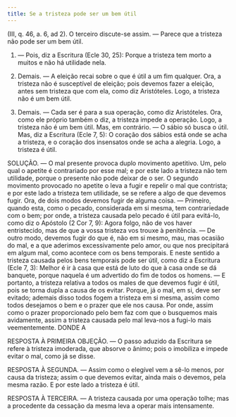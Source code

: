 ```yaml
---
title: Se a tristeza pode ser um bem útil
---
```


(III, q. 46, a. 6, ad 2).
  O terceiro discute-se assim. ― Parece que a tristeza não pode ser um bem útil.  

1. ― Pois, diz a Escritura (Ecle 30, 25): Porque a tristeza tem morto a muitos e não há utilidade nela.  

2. Demais. ― A eleição recai sobre o que é útil a um fim qualquer. Ora, a tristeza não é susceptível de eleição; pois devemos fazer a eleição, antes sem tristeza que com ela, como diz Aristóteles. Logo, a tristeza não é um bem útil.  

3. Demais. ― Cada ser é para a sua operação, como diz Aristóteles. Ora, como ele próprio também o diz, a tristeza impede a operação. Logo, a tristeza não é um bem útil.  Mas, em contrário. ― O sábio só busca o útil. Mas, diz a Escritura (Ecle 7, 5): O coração dos sábios está onde se acha a tristeza, e o coração dos insensatos onde se acha a alegria. Logo, a tristeza é útil.  

SOLUÇÃO. ― O mal presente provoca duplo movimento apetitivo. Um, pelo qual o apetite é contrariado por esse mal; e por este lado a tristeza não tem utilidade, porque o presente não pode deixar de o ser. O segundo movimento provocado no apetite o leva a fugir e repelir o mal que contrista; e por este lado a tristeza tem utilidade, se se refere a algo de que devemos fugir. Ora, de dois modos devemos fugir de alguma coisa. ― Primeiro, quando esta, como o pecado, considerada em si mesma, tem contrariedade com o bem; por onde, a tristeza causada pelo pecado é útil para evitá-lo, como diz o Apóstolo (2 Cor 7, 9): Agora folgo, não de vos haver entristecido, mas de que a vossa tristeza vos trouxe à penitência. ― De outro modo, devemos fugir do que é, não em si mesmo, mau, mas ocasião do mal, e a que aderimos excessivamente pelo amor, ou que nos precipitará em algum mal, como acontece com os bens temporais. E neste sentido a tristeza causada pelos bens temporais pode ser útil, como diz a Escritura (Ecle 7, 3): Melhor é ir à casa que está de luto do que à casa onde se dá banquete, porque naquela é um advertido do fim de todos os homens. ― E portanto, a tristeza relativa a todos os males de que devemos fugir é útil, pois se torna dupla a causa de os evitar. Porque, já o mal, em si, deve ser evitado; ademais disso todos fogem a tristeza em si mesma, assim como todos desejamos o bem e o prazer que ele nos causa. Por onde, assim como o prazer proporcionado pelo bem faz com que o busquemos mais avidamente, assim a tristeza causada pelo mal leva-nos a fugi-lo mais veementemente. DONDE A 

RESPOSTA À PRIMEIRA OBJEÇÃO. ― O passo aduzido da Escritura se refere à tristeza imoderada, que absorve o ânimo; pois o imobiliza e impede evitar o mal, como já se disse.  

RESPOSTA À SEGUNDA. ― Assim como o elegível vem a sê-lo menos, por causa da tristeza; assim o que devemos evitar, ainda mais o devemos, pela mesma razão. E por este lado a tristeza é útil.  

RESPOSTA À TERCEIRA. ― A tristeza causada por uma operação tolhe; mas a procedente da cessação da mesma leva a operar mais intensamente.